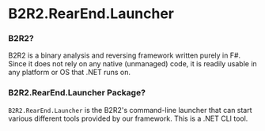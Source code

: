 # B2R2.RearEnd.Launcher

### B2R2?

B2R2 is a binary analysis and reversing framework written purely in F#. Since it
does not rely on any native (unmanaged) code, it is readily usable in any
platform or OS that .NET runs on.

### B2R2.RearEnd.Launcher Package?

`B2R2.RearEnd.Launcher` is the B2R2's command-line launcher that can start
various different tools provided by our framework. This is a .NET CLI tool.
